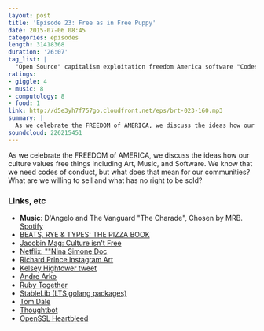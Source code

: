```yaml
---
layout: post
title: 'Episode 23: Free as in Free Puppy'
date: 2015-07-06 08:45
categories: episodes
length: 31418368
duration: '26:07'
tag_list: |
  "Open Source" capitalism exploitation freedom America software "Codes of Conduct" community
ratings:
- giggle: 4
- music: 8
- computology: 8
- food: 1
link: http://d5e3yh7f757go.cloudfront.net/eps/brt-023-160.mp3
summary: |
  As we celebrate the FREEDOM of AMERICA, we discuss the ideas how our culture values free things including Art, Music, and Software. We know that we need codes of conduct, but what does that mean for our communities? What are we willing to sell and what has no right to be sold?
soundcloud: 226215451
---
```

As we celebrate the FREEDOM of AMERICA, we discuss the ideas how our culture values free things including Art, Music, and Software. We know that we need codes of conduct, but what does that mean for our communities? What are we willing to sell and what has no right to be sold?

<!-- more -->

### Links, etc

* <strong>Music</strong>: D'Angelo and The Vanguard "The Charade", Chosen by MRB. [Spotify](https://open.spotify.com/track/7gQzzsppcAezKh0HFjrG3q)
* [BEATS, RYE & TYPES: THE PIZZA BOOK](http://beatsryetypes.com/pizza)
* [Jacobin Mag: Culture isn't Free](https://www.jacobinmag.com/2015/07/starving-artists-grizzly-bear-poverty-ubi/)
* [Netflix: ""Nina Simone Doc](http://www.netflix.com/title/70308063)
* [Richard Prince Instagram Art](http://www.theverge.com/2015/5/30/8691257/richard-prince-instagram-photos-copyright-law-fair-use)
* [Kelsey Hightower tweet](https://twitter.com/kelseyhightower/status/616781831782830080)
* [Andre Arko](https://twitter.com/indirect)
* [Ruby Together](https://rubytogether.org/)
* [StableLib (LTS golang packages)](https://stablelib.com/)
* [Tom Dale](https://twitter.com/tomdale)
* [Thoughtbot](https://thoughtbot.com/)
* [OpenSSL Heartbleed](http://heartbleed.com/)
